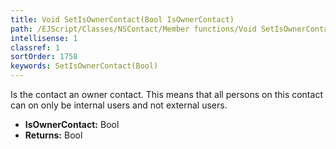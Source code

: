 ```yaml
---
title: Void SetIsOwnerContact(Bool IsOwnerContact)
path: /EJScript/Classes/NSContact/Member functions/Void SetIsOwnerContact(Bool p_0)
intellisense: 1
classref: 1
sortOrder: 1758
keywords: SetIsOwnerContact(Bool)
---
```



Is the contact an owner contact.  This means that all persons on this contact can on only be internal users and not external users.



* **IsOwnerContact:** Bool
* **Returns:** Bool


